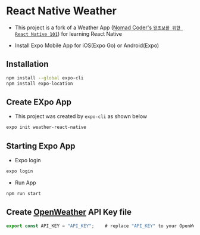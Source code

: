 # React Native Weather

- This project is a fork of a Weather App ([Nomad Coder's `왕초보를 위한 React Native 101`](https://nomadcoders.co/react-native-fundamentals/)) for learning React Native

- Install Expo Mobile App for iOS(Expo Go) or Android(Expo)

## Installation

```bash
npm install --global expo-cli
npm install expo-location
```

## Create EXpo App

- This project was created by `expo-cli` as shown below

```bash
expo init weather-react-native
```

## Starting Expo App

- Expo login

```bash
expo login
```

- Run App

```bash
npm run start
```

## Create [OpenWeather](https://api.openweathermap.org/) API Key file

```js
export const API_KEY = "API_KEY";    # replace "API_KEY" to your OpenWeather API Key
```
